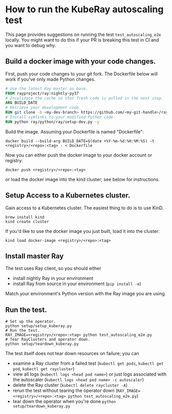 # How to run the KubeRay autoscaling test

This page provides suggestions on running the test `test_autoscaling_e2e` locally.
You might want to do this if your PR is breaking this test in CI and you want to debug why.

## Build a docker image with your code changes.
First, push your code changes to your git fork.
The Dockerfile below will work if you've only made Python changes.
```dockerfile
# Use the latest Ray master as base.
FROM rayproject/ray:nightly-py37
# Invalidate the cache so that fresh code is pulled in the next step.
ARG BUILD_DATE
# Retrieve your development code.
RUN git clone -b <my-dev-branch> https://github.com/<my-git-handle>/ray
# Install symlinks to your modified Python code.
RUN python ray/python/ray/setup-dev.py -y
```

Build the image. Assuming your Dockerfile is named "Dockerfile":
```shell
docker build --build-arg BUILD_DATE=$(date +%Y-%m-%d:%H:%M:%S) -t <registry>/<repo>:<tag> - < Dockerfile
```

Now you can either push the docker image to your docker account or registry:

```shell
docker push <registry>/<repo>:<tag>
```

or load the docker image into the kind cluster; see below for instructions.


## Setup Access to a Kubernetes cluster.
Gain access to a Kubernetes cluster.
The easiest thing to do is to use KinD.
```shell
brew install kind
kind create cluster
```

If you'd like to use the docker image you just built, load it into the cluster:

```shell
kind load docker-image <registry>/<repo>:<tag>
```

## Install master Ray
The test uses Ray client, so you should either
- install nightly Ray in your environment
- install Ray from source in your environment (`pip install -e`)

Match your environment's Python version with the Ray image you are using.

## Run the test.

```shell
# Set up the operator.
python setup/setup_kuberay.py
# Run the test.
RAY_IMAGE=<registry>/<repo>:<tag> python test_autoscaling_e2e.py
# Tear RayClusters and operator down.
python setup/teardown_kuberay.py
```

The test itself does not tear down resources on failure; you can
- examine a Ray cluster from a failed test (`kubectl get pods`, `kubectl get pod`, `kubectl get raycluster`)
- view all logs (`kubectl logs <head pod name>`) or just logs associated with the autoscaler (`kubectl logs <head pod name> -c autoscaler`)
- delete the Ray cluster (`kubectl delete raycluster -A`)
- rerun the test without tearing the operator down (`RAY_IMAGE=<registry>/<repo>:<tag> python test_autoscaling_e2e.py`)
- tear down the operator when you're done `python setup/teardown_kuberay.py`
